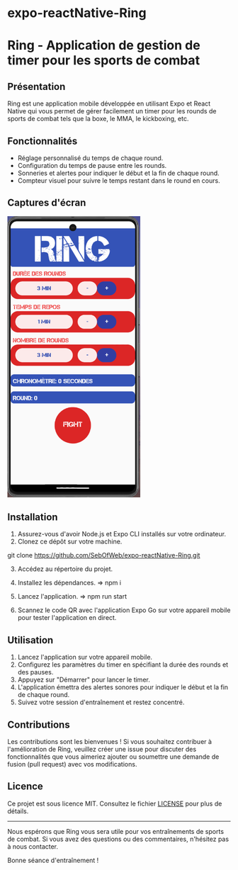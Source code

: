 # expo-reactNative-Ring

# Ring - Application de gestion de timer pour les sports de combat

## Présentation

Ring est une application mobile développée en utilisant Expo et React Native qui vous permet de gérer facilement un timer pour les rounds de sports de combat tels que la boxe, le MMA, le kickboxing, etc. 

## Fonctionnalités

- Réglage personnalisé du temps de chaque round.
- Configuration du temps de pause entre les rounds.
- Sonneries et alertes pour indiquer le début et la fin de chaque round.
- Compteur visuel pour suivre le temps restant dans le round en cours.


## Captures d'écran
<img src="assets/screenshots/Screenshot.png" width="300" alt="Description alternative">


## Installation

1. Assurez-vous d'avoir Node.js et Expo CLI installés sur votre ordinateur.
2. Clonez ce dépôt sur votre machine.

git clone https://github.com/SebOfWeb/expo-reactNative-Ring.git

3. Accédez au répertoire du projet.

4. Installez les dépendances.
=> npm i

5. Lancez l'application.
=> npm run start

6. Scannez le code QR avec l'application Expo Go sur votre appareil mobile pour tester l'application en direct.

## Utilisation

1. Lancez l'application sur votre appareil mobile.
2. Configurez les paramètres du timer en spécifiant la durée des rounds et des pauses.
3. Appuyez sur "Démarrer" pour lancer le timer.
4. L'application émettra des alertes sonores pour indiquer le début et la fin de chaque round.
5. Suivez votre session d'entraînement et restez concentré.

## Contributions

Les contributions sont les bienvenues ! Si vous souhaitez contribuer à l'amélioration de Ring, veuillez créer une issue pour discuter des fonctionnalités que vous aimeriez ajouter ou soumettre une demande de fusion (pull request) avec vos modifications.

## Licence

Ce projet est sous licence MIT. Consultez le fichier [LICENSE](LICENSE) pour plus de détails.

---

Nous espérons que Ring vous sera utile pour vos entraînements de sports de combat. Si vous avez des questions ou des commentaires, n'hésitez pas à nous contacter.

Bonne séance d'entraînement !
